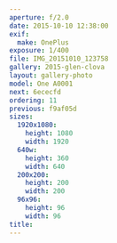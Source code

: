 ```yaml
---
aperture: f/2.0
date: 2015-10-10 12:38:00
exif:
  make: OnePlus
exposure: 1/400
file: IMG_20151010_123758
gallery: 2015-glen-clova
layout: gallery-photo
model: One A0001
next: 6ececfd
ordering: 11
previous: f9af05d
sizes:
  1920x1080:
    height: 1080
    width: 1920
  640w:
    height: 360
    width: 640
  200x200:
    height: 200
    width: 200
  96x96:
    height: 96
    width: 96
title: 
---
```

